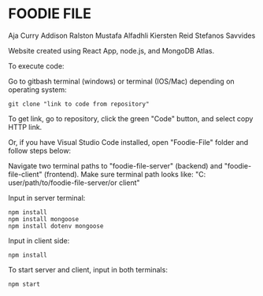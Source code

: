 # FOODIE FILE
Aja Curry
Addison Ralston
Mustafa Alfadhli
Kiersten Reid
Stefanos Savvides


Website created using React App, node.js, and MongoDB Atlas.

To execute code:

Go to gitbash terminal (windows) or terminal (IOS/Mac) depending
on operating system:

	git clone "link to code from repository"
To get link, go to repository, click the green "Code" button, and select copy 
HTTP link. 

Or, if you have Visual Studio Code installed, open "Foodie-File" folder
and follow steps below:

Navigate two terminal paths to "foodie-file-server" (backend) and 
"foodie-file-client" (frontend).
Make sure terminal path looks like: 
	"C: user/path/to/foodie-file-server/or client"

Input in server terminal:

	npm install 
	npm install mongoose
	npm install dotenv mongoose

Input in client side:

	npm install

To start server and client, input in both terminals: 

	npm start

